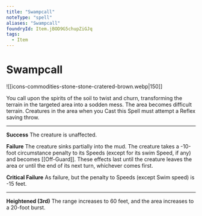 ```yaml
---
title: "Swampcall"
noteType: "spell"
aliases: "Swampcall"
foundryId: Item.jBOD9G5chupZiGJq
tags:
  - Item
---
```


# Swampcall
![[icons-commodities-stone-stone-cratered-brown.webp|150]]

You call upon the spirits of the soil to twist and churn, transforming the terrain in the targeted area into a sodden mess. The area becomes difficult terrain. Creatures in the area when you Cast this Spell must attempt a Reflex saving throw.

* * *

**Success** The creature is unaffected.

**Failure** The creature sinks partially into the mud. The creature takes a -10-foot circumstance penalty to its Speeds (except for its swim Speed, if any) and becomes [[Off-Guard]]. These effects last until the creature leaves the area or until the end of its next turn, whichever comes first.

**Critical Failure** As failure, but the penalty to Speeds (except Swim speed) is -15 feet.

* * *

**Heightened (3rd)** The range increases to 60 feet, and the area increases to a 20-foot burst.
